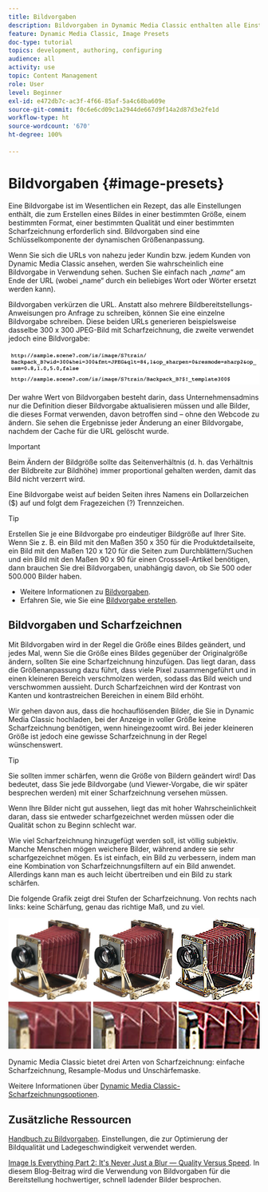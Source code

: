 ```yaml
---
title: Bildvorgaben
description: Bildvorgaben in Dynamic Media Classic enthalten alle Einstellungen, die zum Erstellen eines Bildes in einer bestimmten Größe, einem bestimmten Format, einer bestimmten Qualität und einer bestimmten Scharfzeichnung erforderlich sind. Bildvorgaben sind eine Schlüsselkomponente der dynamischen Größenanpassung. Wenn Sie sich eine URL in Dynamic Media Classic ansehen, können Sie leicht erkennen, ob eine Bildvorgabe verwendet wird. Erfahren Sie mehr über Bildvorgaben und darüber, warum sie so nützlich sind und wie man sie erstellt.
feature: Dynamic Media Classic, Image Presets
doc-type: tutorial
topics: development, authoring, configuring
audience: all
activity: use
topic: Content Management
role: User
level: Beginner
exl-id: e472db7c-ac3f-4f66-85af-5a4c68ba609e
source-git-commit: f0c6e6cd09c1a2944de667d9f14a2d87d3e2fe1d
workflow-type: ht
source-wordcount: '670'
ht-degree: 100%

---
```


# Bildvorgaben {#image-presets}

Eine Bildvorgabe ist im Wesentlichen ein Rezept, das alle Einstellungen enthält, die zum Erstellen eines Bildes in einer bestimmten Größe, einem bestimmten Format, einer bestimmten Qualität und einer bestimmten Scharfzeichnung erforderlich sind. Bildvorgaben sind eine Schlüsselkomponente der dynamischen Größenanpassung.

Wenn Sie sich die URLs von nahezu jeder Kundin bzw. jedem Kunden von Dynamic Media Classic ansehen, werden Sie wahrscheinlich eine Bildvorgabe in Verwendung sehen. Suchen Sie einfach nach „$name$“ am Ende der URL (wobei „name“ durch ein beliebiges Wort oder Wörter ersetzt werden kann).

Bildvorgaben verkürzen die URL. Anstatt also mehrere Bildbereitstellungs-Anweisungen pro Anfrage zu schreiben, können Sie eine einzelne Bildvorgabe schreiben. Diese beiden URLs generieren beispielsweise dasselbe 300 x 300 JPEG-Bild mit Scharfzeichnung, die zweite verwendet jedoch eine Bildvorgabe:

![Bild](assets/image-presets/image-preset-2.png)

Der wahre Wert von Bildvorgaben besteht darin, dass Unternehmensadmins nur die Definition dieser Bildvorgabe aktualisieren müssen und alle Bilder, die dieses Format verwenden, davon betroffen sind – ohne den Webcode zu ändern. Sie sehen die Ergebnisse jeder Änderung an einer Bildvorgabe, nachdem der Cache für die URL gelöscht wurde.

>[!IMPORTANT]
>
>Beim Ändern der Bildgröße sollte das Seitenverhältnis (d. h. das Verhältnis der Bildbreite zur Bildhöhe) immer proportional gehalten werden, damit das Bild nicht verzerrt wird.

Eine Bildvorgabe weist auf beiden Seiten ihres Namens ein Dollarzeichen ($) auf und folgt dem Fragezeichen (?) Trennzeichen.

>[!TIP]
>
>Erstellen Sie je eine Bildvorgabe pro eindeutiger Bildgröße auf Ihrer Site. Wenn Sie z. B. ein Bild mit den Maßen 350 x 350 für die Produktdetailseite, ein Bild mit den Maßen 120 x 120 für die Seiten zum Durchblättern/Suchen und ein Bild mit den Maßen 90 x 90 für einen Crosssell-Artikel benötigen, dann brauchen Sie drei Bildvorgaben, unabhängig davon, ob Sie 500 oder 500.000 Bilder haben.

- Weitere Informationen zu [Bildvorgaben](https://experienceleague.adobe.com/docs/dynamic-media-classic/using/image-sizing/setting-image-presets.html?lang=de).
- Erfahren Sie, wie Sie eine [Bildvorgabe erstellen](https://experienceleague.adobe.com/docs/dynamic-media-classic/using/image-sizing/setting-image-presets.html?lang=de#creating-an-image-preset).

## Bildvorgaben und Scharfzeichnen

Mit Bildvorgaben wird in der Regel die Größe eines Bildes geändert, und jedes Mal, wenn Sie die Größe eines Bildes gegenüber der Originalgröße ändern, sollten Sie eine Scharfzeichnung hinzufügen. Das liegt daran, dass die Größenanpassung dazu führt, dass viele Pixel zusammengeführt und in einen kleineren Bereich verschmolzen werden, sodass das Bild weich und verschwommen aussieht. Durch Scharfzeichnen wird der Kontrast von Kanten und kontrastreichen Bereichen in einem Bild erhöht.

Wir gehen davon aus, dass die hochauflösenden Bilder, die Sie in Dynamic Media Classic hochladen, bei der Anzeige in voller Größe keine Scharfzeichnung benötigen, wenn hineingezoomt wird. Bei jeder kleineren Größe ist jedoch eine gewisse Scharfzeichnung in der Regel wünschenswert.

>[!TIP]
>
>Sie sollten immer schärfen, wenn die Größe von Bildern geändert wird! Das bedeutet, dass Sie jede Bildvorgabe (und Viewer-Vorgabe, die wir später besprechen werden) mit einer Scharfzeichnung versehen müssen.
>
>Wenn Ihre Bilder nicht gut aussehen, liegt das mit hoher Wahrscheinlichkeit daran, dass sie entweder scharfgezeichnet werden müssen oder die Qualität schon zu Beginn schlecht war.

Wie viel Scharfzeichnung hinzugefügt werden soll, ist völlig subjektiv. Manche Menschen mögen weichere Bilder, während andere sie sehr scharfgezeichnet mögen. Es ist einfach, ein Bild zu verbessern, indem man eine Kombination von Scharfzeichnungsfiltern auf ein Bild anwendet. Allerdings kann man es auch leicht übertreiben und ein Bild zu stark schärfen.

Die folgende Grafik zeigt drei Stufen der Scharfzeichnung. Von rechts nach links: keine Schärfung, genau das richtige Maß, und zu viel.

![Bild](assets/image-presets/image-presets-1.jpg)

Dynamic Media Classic bietet drei Arten von Scharfzeichnung: einfache Scharfzeichnung, Resample-Modus und Unschärfemaske.

Weitere Informationen über [Dynamic Media Classic-Scharfzeichnungsoptionen](https://experienceleague.adobe.com/docs/dynamic-media-classic/using/master-files/sharpening-image.html?lang=de#sharpening_an_image).

## Zusätzliche Ressourcen

[Handbuch zu Bildvorgaben](https://www.adobe.com/content/dam/www/us/en/experience-manager/pdfs/dynamic-media-image-preset-guide.pdf). Einstellungen, die zur Optimierung der Bildqualität und Ladegeschwindigkeit verwendet werden.

[Image Is Everything Part 2: It&#39;s Never Just a Blur — Quality Versus Speed](https://theblog.adobe.com/image-is-everything-part-2-its-never-just-a-blur-quality-versus-speed/). In diesem Blog-Beitrag wird die Verwendung von Bildvorgaben für die Bereitstellung hochwertiger, schnell ladender Bilder besprochen.
